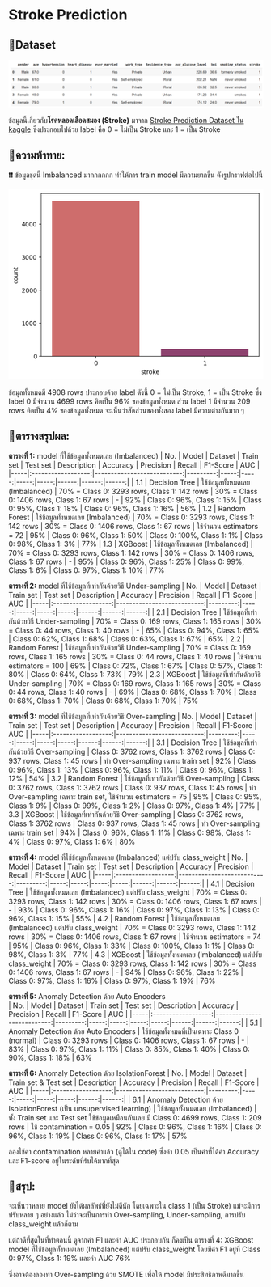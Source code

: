 # Stroke Prediction
 
## 📁Dataset
<p align="center">
    <img src="https://github.com/mill-ornrakorn/Stroke-Prediction/blob/main/pic%20for%20readme/dataset.png?raw=true" alt= "df" >
</p>

ข้อมูลนี้เกี่ยวกับ**โรคหลอดเลือดสมอง (Stroke)** มาจาก [Stroke Prediction Dataset ใน kaggle](https://www.kaggle.com/datasets/fedesoriano/stroke-prediction-dataset) ซึ่งประกอบไปด้วย label คือ 0 = ไม่เป็น Stroke และ 1 = เป็น Stroke

## 🔎ความท้าทาย:
❗❗ ข้อมูลชุดนี้ Imbalanced มากกกกกก ทำให้การ train model มีความยากขึ้น ดังรูปกราฟต่อไปนี้

<p align="center">
    <img src="https://github.com/mill-ornrakorn/Stroke-Prediction/blob/main/pic%20for%20readme/stroke_plot.png?raw=true" alt= "stroke_plot" >
</p>

ข้อมูลทั้งหมดมี 4908 rows ประกอบด้วย label ดังนี้ 0 = ไม่เป็น Stroke, 1 = เป็น Stroke ซึ่ง label 0 มีจำนวน 4699 rows คิดเป็น 96% ของข้อมูลทั้งหมด ส่วน label 1 มีจำนวน 209 rows คิดเป็น 4% ของข้อมูลทั้งหมด จะเห็นว่าสัดส่วนของทั้งสอง label มีความต่างกันมาก ๆ 

## 📝ตารางสรุปผล:

**ตารางที่ 1:** model ที่ใช้ข้อมูลทั้งหมดเลย (Imbalanced)
| No. |      Model         |         Dataset            |    Train set | Test set    | Description | Accuracy | Precision | Recall |  F1-Score | AUC |
|-----|:------------------:|---------------------------:|---------:|-----:|-----:|-----:|-----:|------:|------:|------:|
| 1.1   |    Decision Tree    |  ใช้ข้อมูลทั้งหมดเลย (Imbalanced)  | 70% = Class 0: 3293 rows, Class 1: 142 rows |  30% = Class 0: 1406 rows, Class 1: 67 rows | - | 92% | Class 0: 96%, Class 1: 15% | Class 0: 95%, Class 1: 18%  | Class 0: 96%, Class 1: 16%  | 56%
| 1.2   |   Random Forest    |  ใช้ข้อมูลทั้งหมดเลย (Imbalanced)  | 70% = Class 0: 3293 rows, Class 1: 142 rows |  30% = Class 0: 1406 rows, Class 1: 67 rows | ใช้จำนวน estimators = 72	 | 95% | Class 0: 96%, Class 1: 50% | Class 0: 100%, Class 1: 1%  | Class 0: 98%, Class 1: 3%  | 77%
| 1.3   |   XGBoost    |  ใช้ข้อมูลทั้งหมดเลย (Imbalanced)  | 70% = Class 0: 3293 rows, Class 1: 142 rows |  30% = Class 0: 1406 rows, Class 1: 67 rows | - | 95% | Class 0: 96%, Class 1: 25% | Class 0: 99%, Class 1: 6%  | Class 0: 97%, Class 1: 10%  | 77%


**ตารางที่ 2:** model ที่ใช้ข้อมูลที่เท่ากันด้วยวิธี Under-sampling
| No. |      Model         |         Dataset            |    Train set | Test set    | Description | Accuracy | Precision | Recall |  F1-Score | AUC |
|-----|:------------------:|---------------------------:|---------:|-----:|-----:|-----:|-----:|------:|------:|------:|
| 2.1   |    Decision Tree    |  ใช้ข้อมูลที่เท่ากันด้วยวิธี Under-sampling  | 70% = Class 0: 169 rows, Class 1: 165 rows |  30% = Class 0: 44 rows, Class 1: 40 rows | - | 65% | Class 0: 94%, Class 1: 65% | Class 0: 62%, Class 1: 68%  | Class 0: 63%, Class 1: 67%  | 65%
| 2.2   |   Random Forest    |  ใช้ข้อมูลที่เท่ากันด้วยวิธี Under-sampling  |  70% = Class 0: 169 rows, Class 1: 165 rows |  30% = Class 0: 44 rows, Class 1: 40 rows | ใช้จำนวน estimators = 100	 | 69% | Class 0: 72%, Class 1: 67% | Class 0: 57%, Class 1: 80%  | Class 0: 64%, Class 1: 73%  | 79%
| 2.3   |   XGBoost    |  ใช้ข้อมูลที่เท่ากันด้วยวิธี Under-sampling  |  70% = Class 0: 169 rows, Class 1: 165 rows |  30% = Class 0: 44 rows, Class 1: 40 rows | - | 69% | Class 0: 68%, Class 1: 70% | Class 0: 68%, Class 1: 70%  | Class 0: 68%, Class 1: 70%  | 75%

**ตารางที่ 3:** model ที่ใช้ข้อมูลที่เท่ากันด้วยวิธี Over-sampling
| No. |      Model         |         Dataset            |    Train set | Test set    | Description | Accuracy | Precision | Recall |  F1-Score | AUC |
|-----|:------------------:|---------------------------:|---------:|-----:|-----:|-----:|-----:|------:|------:|------:|
| 3.1   |    Decision Tree    |  ใช้ข้อมูลที่เท่ากันด้วยวิธี Over-sampling |  Class 0: 3762 rows, Class 1: 3762 rows |  Class 0: 937 rows, Class 1: 45 rows | ทำ Over-sampling เฉพาะ train set | 92% | Class 0: 96%, Class 1: 13% | Class 0: 96%, Class 1: 11%  | Class 0: 96%, Class 1: 12%  | 54%
| 3.2   |   Random Forest    |  ใช้ข้อมูลที่เท่ากันด้วยวิธี Over-sampling  |  Class 0: 3762 rows, Class 1: 3762 rows |  Class 0: 937 rows, Class 1: 45 rows | ทำ Over-sampling เฉพาะ train set, ใช้จำนวน estimators = 75 | 95% | Class 0: 95%, Class 1: 9% | Class 0: 99%, Class 1: 2%  | Class 0: 97%, Class 1: 4%  | 77%
| 3.3   |   XGBoost    |  ใช้ข้อมูลที่เท่ากันด้วยวิธี Over-sampling  |  Class 0: 3762 rows, Class 1: 3762 rows |  Class 0: 937 rows, Class 1: 45 rows | ทำ Over-sampling เฉพาะ train set | 94% | Class 0: 96%, Class 1: 11% | Class 0: 98%, Class 1: 4%  | Class 0: 97%, Class 1: 6%  | 80%


**ตารางที่ 4:** model ที่ใช้ข้อมูลทั้งหมดเลย (Imbalanced) แต่ปรับ class_weight 
| No. |      Model         |         Dataset            |    Train set | Test set    | Description | Accuracy | Precision | Recall |  F1-Score | AUC |
|-----|:------------------:|---------------------------:|---------:|-----:|-----:|-----:|-----:|------:|------:|------:|
| 4.1   |    Decision Tree    |  ใช้ข้อมูลทั้งหมดเลย (Imbalanced) แต่ปรับ class_weight   | 70% = Class 0: 3293 rows, Class 1: 142 rows |  30% = Class 0: 1406 rows, Class 1: 67 rows | - | 93% | Class 0: 96%, Class 1: 16% | Class 0: 97%, Class 1: 13%  | Class 0: 96%, Class 1: 15%  | 55%
| 4.2   |   Random Forest    |  ใช้ข้อมูลทั้งหมดเลย (Imbalanced) แต่ปรับ class_weight   | 70% = Class 0: 3293 rows, Class 1: 142 rows |  30% = Class 0: 1406 rows, Class 1: 67 rows | ใช้จำนวน estimators = 74 | 95% | Class 0: 96%, Class 1: 33% | Class 0: 100%, Class 1: 1%  | Class 0: 98%, Class 1: 3%  | 77%
| 4.3   |   XGBoost    |  ใช้ข้อมูลทั้งหมดเลย (Imbalanced) แต่ปรับ class_weight   | 70% = Class 0: 3293 rows, Class 1: 142 rows |  30% = Class 0: 1406 rows, Class 1: 67 rows | - | 94% | Class 0: 96%, Class 1: 22% | Class 0: 97%, Class 1: 16%  | Class 0: 97%, Class 1: 19%  | 76%


**ตารางที่ 5:** Anomaly Detection ด้วย Auto Encoders  
| No. |      Model         |         Dataset            |    Train set | Test set    | Description | Accuracy | Precision | Recall |  F1-Score | AUC |
|-----|:------------------:|---------------------------:|---------:|-----:|-----:|-----:|-----:|------:|------:|------:|
| 5.1   |    Anomaly Detection ด้วย Auto Encoders    |  ใช้ข้อมูลทั้งหมดที่เป็นเฉพาะ Class 0 (normal)   | Class 0: 3293 rows |  Class 0: 1406 rows, Class 1: 67 rows | - | 83% | Class 0: 97%, Class 1: 11% | Class 0: 85%, Class 1: 40%  | Class 0: 90%, Class 1: 18%  | 63%

<!-- ตรงนี้ว่าจะเพิ่ม Class 1 ใน test set โดยเอามาจาก train set ที่เป็น Class 1 -->

**ตารางที่ 6:** Anomaly Detection ด้วย IsolationForest
| No. |      Model         |         Dataset            |    Train set & Test set    | Description | Accuracy | Precision | Recall |  F1-Score | AUC |
|-----|:------------------:|---------------------------:|---------:|-----:|-----:|-----:|-----:|------:|------:|
| 6.1   |    Anomaly Detection ด้วย IsolationForest (เป็น unsupervised learning)   |  ใช้ข้อมูลทั้งหมดเลย (Imbalanced)   | ทั้ง Train set และ Test set ใช้ข้อมูลเหมือนกันเลย มี Class 0: 4699 rows, Class 1: 209 rows | ใช้ contamination = 0.05 | 92% | Class 0: 96%, Class 1: 16% | Class 0: 96%, Class 1: 19%  | Class 0: 96%, Class 1: 17%  | 57%

ลองใช้ค่า contamination หลายค่าแล้ว (ดูได้ใน code) ซึ่งค่า 0.05 เป็นค่าที่ได้ค่า Accuracy และ F1-score อยู่ในระดับที่รับได้มากที่สุด 

## 📄สรุป:

จะเห็นว่าหลาย model ยังได้ผลลัพธ์ที่ยังไม่ดีนัก โดยเฉพาะใน class 1 (เป็น Stroke) แม้จะมีการปรับหลาย ๆ อย่างแล้ว ไม่ว่าจะเป็นการทำ Over-sampling, Under-sampling, การปรับ class_weight แล้วก็ตาม 

แต่ถ้าดีที่สุดในที่ทำตอนนี้ ดูจากค่า F1 และค่า AUC ประกอบกัน ก็คงเป็น ตารางที่ 4: XGBoost model ที่ใช้ข้อมูลทั้งหมดเลย (Imbalanced) แต่ปรับ class_weight โดยมีค่า F1 อยู่ที่ Class 0: 97%, Class 1: 19% และค่า AUC 76% 

ซึ่งอาจต้องลองทำ Over-sampling ด้วย SMOTE เพื่อให้ model มีประสิทธิภาพดีมากขึ้น
